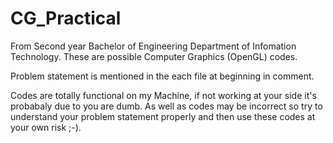 # CG_Practical

From Second year Bachelor of Engineering Department of Infomation Technology. These are possible Computer Graphics (OpenGL) codes.

Problem statement is mentioned in the each file at beginning in comment.

Codes are totally functional on my Machine, if not working at your side it's probabaly due to you are dumb. As well as codes may be incorrect so try to understand your problem statement properly and then use these codes at your own risk ;-).
